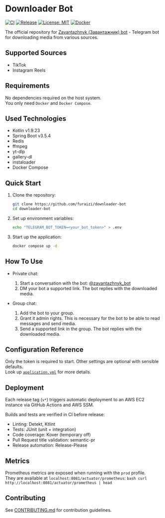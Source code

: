 # Downloader Bot

[![CI](https://github.com/furaizi/downloader-bot/actions/workflows/ci.yml/badge.svg)](https://github.com/furaizi/downloader-bot/actions/workflows/ci.yml)
[![Release](https://img.shields.io/github/v/release/furaizi/downloader-bot)](https://github.com/furaizi/downloader-bot/releases)
[![License: MIT](https://img.shields.io/badge/License-MIT-blue.svg)](LICENSE)
[![Docker](https://img.shields.io/badge/docker-ready-blue)](https://ghcr.io/furaizi/downloader-bot)

The official repository for [Zavantazhnyk (Завантажник) bot](https://t.me/zavantazhnyk_bot) - Telegram bot for downloading media from various sources.

## Supported Sources
- TikTok
- Instagram Reels

## Requirements
No dependencies required on the host system.  
You only need `Docker` and `Docker Compose`.

## Used Technologies
- Kotlin v1.9.23
- Spring Boot v3.5.4
- Redis
- ffmpeg
- yt-dlp
- gallery-dl
- instaloader
- Docker Compose

## Quick Start
1. Clone the repository:
    ```bash
    git clone https://github.com/furaizi/downloader-bot
    cd downloader-bot
    ```

2. Set up environment variables:
    ```bash
    echo "TELEGRAM_BOT_TOKEN=<your_bot_token>" > .env
    ```

3. Start up the application:
    ```bash
    docker compose up -d
    ```

## How To Use
- Private chat:
  1. Start a conversation with the bot: [@zavantazhnyk_bot](https://t.me/zavantazhnyk_bot)
  2. DM your bot a supported link. The bot replies with the downloaded media.

- Group chat:
  1. Add the bot to your group.
  2. Grant it admin rights. This is necessary for the bot to be able to read messages and send media.
  3. Send a supported link in the group. The bot replies with the downloaded media.

## Configuration Reference
Only the token is required to start. Other settings are optional with sensible defaults.  
Look up [`application.yml`](./src/main/resources/application.yml) for more details.

## Deployment
Each release tag (`v*`) triggers automatic deployment to an AWS EC2 instance via GitHub Actions and AWS SSM.

Builds and tests are verified in CI before release:
- Linting: Detekt, Ktlint
- Tests: JUnit (unit + integration)
- Code coverage: Kover (temporary off)
- Pull Request title validation: semantic-pr
- Release automation: Release-Please

## Metrics
Prometheus metrics are exposed when running with the `prod` profile.  
They are available at `localhost:8081/actuator/prometheus`:
    ```bash
    curl http://localhost:8081/actuator/prometheus | head
    ```

## Contributing
See [CONTRIBUTING.md](./.github/CONTRIBUTING.md) for contribution guidelines.
